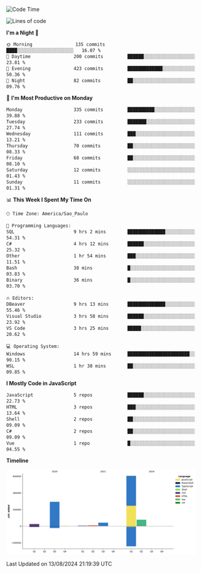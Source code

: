<!--START_SECTION:waka-->
![Code Time](http://img.shields.io/badge/Code%20Time-2%2C626%20hrs%2017%20mins-blue)

![Lines of code](https://img.shields.io/badge/From%20Hello%20World%20I%27ve%20Written-1.1%20million%20lines%20of%20code-blue)

**I'm a Night 🦉** 

```text
🌞 Morning                135 commits         ████░░░░░░░░░░░░░░░░░░░░░   16.07 % 
🌆 Daytime                200 commits         ██████░░░░░░░░░░░░░░░░░░░   23.81 % 
🌃 Evening                423 commits         █████████████░░░░░░░░░░░░   50.36 % 
🌙 Night                  82 commits          ██░░░░░░░░░░░░░░░░░░░░░░░   09.76 % 
```
📅 **I'm Most Productive on Monday** 

```text
Monday                   335 commits         ██████████░░░░░░░░░░░░░░░   39.88 % 
Tuesday                  233 commits         ███████░░░░░░░░░░░░░░░░░░   27.74 % 
Wednesday                111 commits         ███░░░░░░░░░░░░░░░░░░░░░░   13.21 % 
Thursday                 70 commits          ██░░░░░░░░░░░░░░░░░░░░░░░   08.33 % 
Friday                   68 commits          ██░░░░░░░░░░░░░░░░░░░░░░░   08.10 % 
Saturday                 12 commits          ░░░░░░░░░░░░░░░░░░░░░░░░░   01.43 % 
Sunday                   11 commits          ░░░░░░░░░░░░░░░░░░░░░░░░░   01.31 % 
```


📊 **This Week I Spent My Time On** 

```text
🕑︎ Time Zone: America/Sao_Paulo

💬 Programming Languages: 
SQL                      9 hrs 2 mins        ██████████████░░░░░░░░░░░   54.31 % 
C#                       4 hrs 12 mins       ██████░░░░░░░░░░░░░░░░░░░   25.32 % 
Other                    1 hr 54 mins        ███░░░░░░░░░░░░░░░░░░░░░░   11.51 % 
Bash                     38 mins             █░░░░░░░░░░░░░░░░░░░░░░░░   03.83 % 
Binary                   36 mins             █░░░░░░░░░░░░░░░░░░░░░░░░   03.70 % 

🔥 Editors: 
DBeaver                  9 hrs 13 mins       ██████████████░░░░░░░░░░░   55.46 % 
Visual Studio            3 hrs 58 mins       ██████░░░░░░░░░░░░░░░░░░░   23.92 % 
VS Code                  3 hrs 25 mins       █████░░░░░░░░░░░░░░░░░░░░   20.62 % 

💻 Operating System: 
Windows                  14 hrs 59 mins      ███████████████████████░░   90.15 % 
WSL                      1 hr 38 mins        ██░░░░░░░░░░░░░░░░░░░░░░░   09.85 % 
```

**I Mostly Code in JavaScript** 

```text
JavaScript               5 repos             ██████░░░░░░░░░░░░░░░░░░░   22.73 % 
HTML                     3 repos             ███░░░░░░░░░░░░░░░░░░░░░░   13.64 % 
Shell                    2 repos             ██░░░░░░░░░░░░░░░░░░░░░░░   09.09 % 
C#                       2 repos             ██░░░░░░░░░░░░░░░░░░░░░░░   09.09 % 
Vue                      1 repo              █░░░░░░░░░░░░░░░░░░░░░░░░   04.55 % 
```



**Timeline**

![Lines of Code chart](https://raw.githubusercontent.com/jonhoffmam/jonhoffmam/master/assets/bar_graph.png)


 Last Updated on 13/08/2024 21:19:39 UTC
<!--END_SECTION:waka-->
